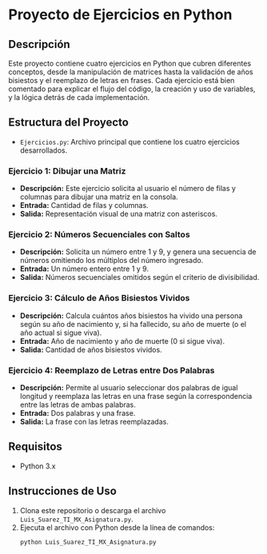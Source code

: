# Proyecto de Ejercicios en Python

## Descripción
Este proyecto contiene cuatro ejercicios en Python que cubren diferentes conceptos, desde la manipulación de matrices hasta la validación de años bisiestos y el reemplazo de letras en frases. Cada ejercicio está bien comentado para explicar el flujo del código, la creación y uso de variables, y la lógica detrás de cada implementación.

## Estructura del Proyecto
- `Ejercicios.py`: Archivo principal que contiene los cuatro ejercicios desarrollados.

### Ejercicio 1: Dibujar una Matriz
- **Descripción:** Este ejercicio solicita al usuario el número de filas y columnas para dibujar una matriz en la consola.
- **Entrada:** Cantidad de filas y columnas.
- **Salida:** Representación visual de una matriz con asteriscos.

### Ejercicio 2: Números Secuenciales con Saltos
- **Descripción:** Solicita un número entre 1 y 9, y genera una secuencia de números omitiendo los múltiplos del número ingresado.
- **Entrada:** Un número entero entre 1 y 9.
- **Salida:** Números secuenciales omitidos según el criterio de divisibilidad.

### Ejercicio 3: Cálculo de Años Bisiestos Vividos
- **Descripción:** Calcula cuántos años bisiestos ha vivido una persona según su año de nacimiento y, si ha fallecido, su año de muerte (o el año actual si sigue viva).
- **Entrada:** Año de nacimiento y año de muerte (0 si sigue viva).
- **Salida:** Cantidad de años bisiestos vividos.

### Ejercicio 4: Reemplazo de Letras entre Dos Palabras
- **Descripción:** Permite al usuario seleccionar dos palabras de igual longitud y reemplaza las letras en una frase según la correspondencia entre las letras de ambas palabras.
- **Entrada:** Dos palabras y una frase.
- **Salida:** La frase con las letras reemplazadas.

## Requisitos
- Python 3.x

## Instrucciones de Uso
1. Clona este repositorio o descarga el archivo `Luis_Suarez_TI_MX_Asignatura.py`.
2. Ejecuta el archivo con Python desde la línea de comandos:
   ```bash
   python Luis_Suarez_TI_MX_Asignatura.py
